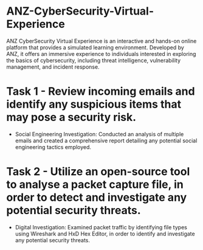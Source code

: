 # ANZ-CyberSecurity-Virtual-Experience
ANZ CyberSecurity Virtual Experience is an interactive and hands-on online platform that provides a simulated learning environment. Developed by ANZ, it offers an immersive experience to individuals interested in exploring the basics of cybersecurity, including threat intelligence, vulnerability management, and incident response.

# Task 1 - Review incoming emails and identify any suspicious items that may pose a security risk.
- Social Engineering Investigation: Conducted an analysis of multiple emails and created a comprehensive report detailing any potential social engineering tactics employed.

# Task 2 - Utilize an open-source tool to analyse a packet capture file, in order to detect and investigate any potential security threats.
- Digital Investigation: Examined packet traffic by identifying file types using Wireshark and HxD Hex Editor, in order to identify and investigate any potential security threats.
